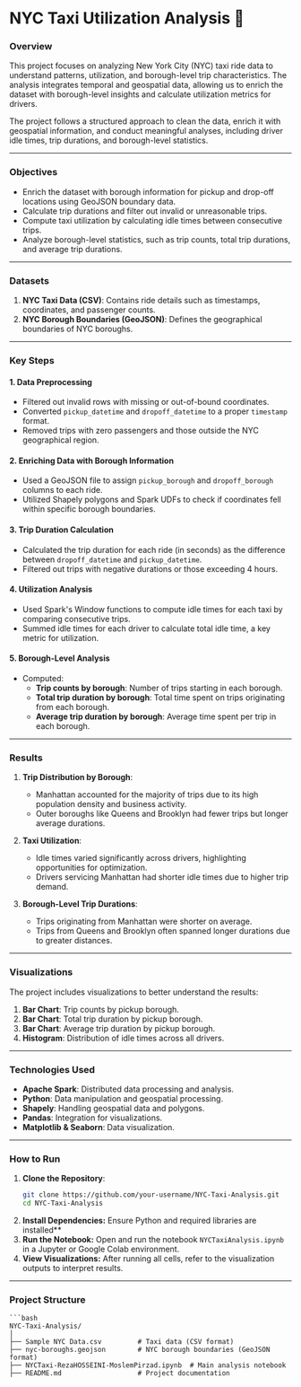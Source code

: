 # NYC Taxi Utilization Analysis 🚖

### **Overview**
This project focuses on analyzing New York City (NYC) taxi ride data to understand patterns, utilization, and borough-level trip characteristics. The analysis integrates temporal and geospatial data, allowing us to enrich the dataset with borough-level insights and calculate utilization metrics for drivers.

The project follows a structured approach to clean the data, enrich it with geospatial information, and conduct meaningful analyses, including driver idle times, trip durations, and borough-level statistics.

---

### **Objectives**
- Enrich the dataset with borough information for pickup and drop-off locations using GeoJSON boundary data.
- Calculate trip durations and filter out invalid or unreasonable trips.
- Compute taxi utilization by calculating idle times between consecutive trips.
- Analyze borough-level statistics, such as trip counts, total trip durations, and average trip durations.

---

### **Datasets**
1. **NYC Taxi Data (CSV)**: Contains ride details such as timestamps, coordinates, and passenger counts.
2. **NYC Borough Boundaries (GeoJSON)**: Defines the geographical boundaries of NYC boroughs.

---

### **Key Steps**

#### 1. **Data Preprocessing**
- Filtered out invalid rows with missing or out-of-bound coordinates.
- Converted `pickup_datetime` and `dropoff_datetime` to a proper `timestamp` format.
- Removed trips with zero passengers and those outside the NYC geographical region.

#### 2. **Enriching Data with Borough Information**
- Used a GeoJSON file to assign `pickup_borough` and `dropoff_borough` columns to each ride.
- Utilized Shapely polygons and Spark UDFs to check if coordinates fell within specific borough boundaries.

#### 3. **Trip Duration Calculation**
- Calculated the trip duration for each ride (in seconds) as the difference between `dropoff_datetime` and `pickup_datetime`.
- Filtered out trips with negative durations or those exceeding 4 hours.

#### 4. **Utilization Analysis**
- Used Spark's Window functions to compute idle times for each taxi by comparing consecutive trips.
- Summed idle times for each driver to calculate total idle time, a key metric for utilization.

#### 5. **Borough-Level Analysis**
- Computed:
  - **Trip counts by borough**: Number of trips starting in each borough.
  - **Total trip duration by borough**: Total time spent on trips originating from each borough.
  - **Average trip duration by borough**: Average time spent per trip in each borough.

---

### **Results**

1. **Trip Distribution by Borough**:
   - Manhattan accounted for the majority of trips due to its high population density and business activity.
   - Outer boroughs like Queens and Brooklyn had fewer trips but longer average durations.

2. **Taxi Utilization**:
   - Idle times varied significantly across drivers, highlighting opportunities for optimization.
   - Drivers servicing Manhattan had shorter idle times due to higher trip demand.

3. **Borough-Level Trip Durations**:
   - Trips originating from Manhattan were shorter on average.
   - Trips from Queens and Brooklyn often spanned longer durations due to greater distances.

---

### **Visualizations**
The project includes visualizations to better understand the results:
1. **Bar Chart**: Trip counts by pickup borough.
2. **Bar Chart**: Total trip duration by pickup borough.
3. **Bar Chart**: Average trip duration by pickup borough.
4. **Histogram**: Distribution of idle times across all drivers.

---

### **Technologies Used**
- **Apache Spark**: Distributed data processing and analysis.
- **Python**: Data manipulation and geospatial processing.
- **Shapely**: Handling geospatial data and polygons.
- **Pandas**: Integration for visualizations.
- **Matplotlib & Seaborn**: Data visualization.

---

### **How to Run**
1. **Clone the Repository**:
   ```bash
   git clone https://github.com/your-username/NYC-Taxi-Analysis.git
   cd NYC-Taxi-Analysis
2. **Install Dependencies:** Ensure Python and required libraries are installed**
3. **Run the Notebook:** Open and run the notebook `NYCTaxiAnalysis.ipynb` in a Jupyter or Google Colab environment.
4. **View Visualizations:** After running all cells, refer to the visualization outputs to interpret results.

---

### **Project Structure**
    ```bash
    NYC-Taxi-Analysis/
    │
    ├── Sample NYC Data.csv         # Taxi data (CSV format)
    ├── nyc-boroughs.geojson        # NYC borough boundaries (GeoJSON format)
    ├── NYCTaxi-RezaHOSSEINI-MoslemPirzad.ipynb  # Main analysis notebook
    ├── README.md                   # Project documentation
